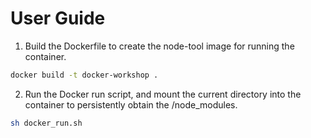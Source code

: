 # User Guide

1. Build the Dockerfile to create the node-tool image for running the container.
```sh
docker build -t docker-workshop .
```

2. Run the Docker run script, and mount the current directory into the container to persistently obtain the /node_modules.

```sh
sh docker_run.sh
```